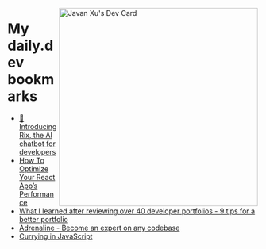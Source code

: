 
<a href="https://app.daily.dev/JavanXU"><img align="right" src="https://api.daily.dev/devcards/e45a150971844cd6959a94bb94e861ea.png?r=quw" width="400" alt="Javan Xu's Dev Card"/></a>

# My daily.dev bookmarks
<!-- daily.dev BOOKMARKS:START -->
- [🚀 Introducing Rix, the AI chatbot for developers](https://app.daily.dev/posts/19x8j76mM?utm_source=rss&utm_medium=bookmarks&utm_campaign=6ueXw3FRNQzpNtewCDbI6)
- [How To Optimize Your React App’s Performance](https://app.daily.dev/posts/sujut9WPa?utm_source=rss&utm_medium=bookmarks&utm_campaign=6ueXw3FRNQzpNtewCDbI6)
- [What I learned after reviewing over 40 developer portfolios - 9 tips for a better portfolio](https://app.daily.dev/posts/aq6DJDd4d?utm_source=rss&utm_medium=bookmarks&utm_campaign=6ueXw3FRNQzpNtewCDbI6)
- [Adrenaline - Become an expert on any codebase](https://app.daily.dev/posts/PffB7rwWn?utm_source=rss&utm_medium=bookmarks&utm_campaign=6ueXw3FRNQzpNtewCDbI6)
- [Currying in JavaScript](https://app.daily.dev/posts/A0VFjCOYl?utm_source=rss&utm_medium=bookmarks&utm_campaign=6ueXw3FRNQzpNtewCDbI6)
<!-- daily.dev BOOKMARKS:END -->
